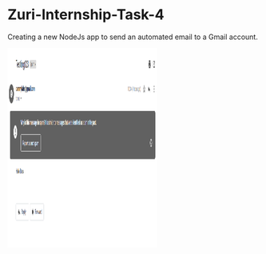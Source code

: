 # Zuri-Internship-Task-4
Creating a new NodeJs app to send an automated email to a Gmail account.

<img src="./image/Task 4.png" alt="Screenshot" width="300" height="400">